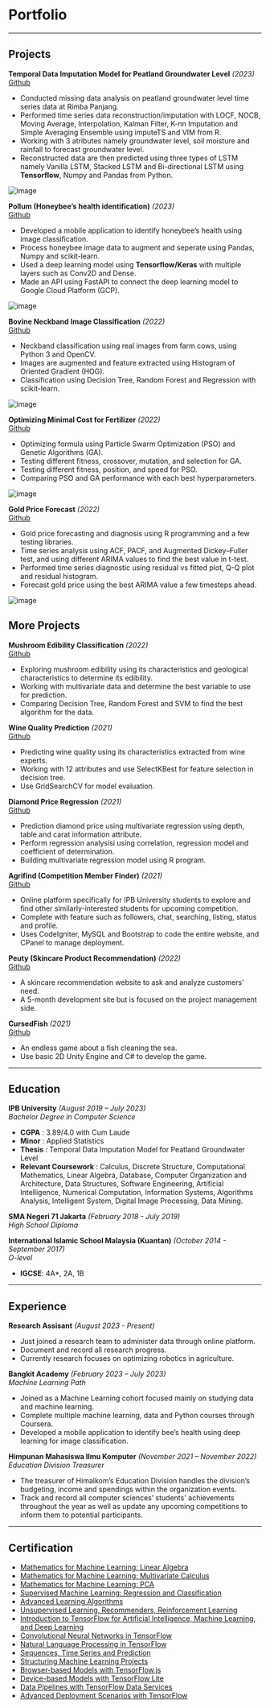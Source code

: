 # Portfolio
---  
## Projects
**Temporal Data Imputation Model for Peatland Groundwater Level** _(2023)_  
[Github](https://github.com/akim-pi/peatland-reconstruction)
- Conducted missing data analysis on peatland groundwater level time series data at Rimba Panjang.
- Performed time series data reconstruction/imputation with LOCF, NOCB, Moving Average, Interpolation, Kalman Filter, K-nn Imputation and Simple Averaging Ensemble using imputeTS and VIM from R.
- Working with 3 atributes namely groundwater level, soil moisture and rainfall to forecast groundwater level.
- Reconstructed data are then predicted using three types of LSTM namely Vanilla LSTM, Stacked LSTM and Bi-directional LSTM using **Tensorflow**, Numpy and Pandas from Python.

![image](/assets/peatland.png)

**Pollum (Honeybee’s health identification)** _(2023)_  
[Github](https://github.com/akim-pi/pollum)
- Developed a mobile application to identify honeybee’s health using image classification.
- Process honeybee image data to augment and seperate using Pandas, Numpy and scikit-learn.
- Used a deep learning model using **Tensorflow/Keras** with multiple layers such as Conv2D and Dense.
- Made an API using FastAPI to connect the deep learning model to Google Cloud Platform (GCP).

![image](/assets/pollum.png)

**Bovine Neckband Image Classification** _(2022)_  
[Github](https://github.com/akim-pi/cow-neckband)
- Neckband classification using real images from farm cows, using Python 3 and OpenCV.
- Images are augmented and feature extracted using Histogram of Oriented Gradient (HOG).
- Classification using Decision Tree, Random Forest and Regression with scikit-learn.

![image](/assets/neckband.png)

**Optimizing Minimal Cost for Fertilizer** _(2022)_  
[Github](https://github.com/akim-pi/pso-ga-fertilizer)
- Optimizing formula using Particle Swarm Optimization (PSO) and Genetic Algorithms (GA).
- Testing different fitness, crossover, mutation, and selection for GA.
- Testing different fitness, position, and speed for PSO.
- Comparing PSO and GA performance with each best hyperparameters.

![image](/assets/pso-ga.png)

**Gold Price Forecast** _(2022)_  
[Github](https://github.com/akim-pi/gold-price-forecast)
- Gold price forecasting and diagnosis using R programming and a few testing libraries.
- Time series analysis using ACF, PACF, and Augmented Dickey–Fuller test, and using different ARIMA values to find the best value in t-test.
- Performed time series diagnostic using residual vs fitted plot, Q-Q plot and residual histogram.
- Forecast gold price using the best ARIMA value a few timesteps ahead.

![image](/assets/gold.png)

## More Projects
**Mushroom Edibility Classification** _(2022)_  
[Github](https://github.com/akim-pi/mushroom-classification)
- Exploring mushroom edibility using its characteristics and geological characteristics to determine its edibility.
- Working with multivariate data and determine the best variable to use for prediction.
- Comparing Decision Tree, Random Forest and SVM to find the best algorithm for the data.

**Wine Quality Prediction** _(2021)_  
[Github](https://github.com/akim-pi/wine-classification)
- Predicting wine quality using its characteristics extracted from wine experts.
- Working with 12 attributes and use SelectKBest for feature selection in decision tree.
- Use GridSearchCV for model evaluation.

**Diamond Price Regression** _(2021)_  
[Github](https://github.com/akim-pi/diamond-regression)
- Prediction diamond price using multivariate regression using depth, table and carat information attribute.
- Perform regression analysisi using correlation, regression model and coefficient of determination.
- Building multivariate regression model using R program.

**Agrifind (Competition Member Finder)** _(2021)_  
[Github](https://github.com/akim-pi/agrifind)
- Online platform specifically for IPB University students to explore and find other similarly-interested students for upcoming competition.
- Complete with feature such as followers, chat, searching, listing, status and profile.
- Uses CodeIgniter, MySQL and Bootstrap to code the entire website, and CPanel to manage deployment.

**Peuty (Skincare Product Recommendation)** _(2022)_  
[Github](https://github.com/akim-pi/peauty)
- A skincare recommendation website to ask and analyze customers' need.
- A 5-month development site but is focused on the project management side.

**CursedFish** _(2021)_  
[Github](https://github.com/akim-pi/CursedFish)
- An endless game about a fish cleaning the sea.
- Use basic 2D Unity Engine and C# to develop the game.
  
---  
  
## Education
**IPB University** _(August 2019 – July 2023)_  
_Bachelor Degree in Computer Science_  
- **CGPA** : 3.89/4.0 with Cum Laude
- **Minor** : Applied Statistics
- **Thesis** : Temporal Data Imputation Model for Peatland Groundwater Level
- **Relevant Coursework** : Calculus,  Discrete Structure, Computational Mathematics, Linear Algebra, Database, Computer Organization and Architecture, Data Structures, Software Engineering, Artificial Intelligence, Numerical Computation,  Information Systems, Algorithms Analysis,  Intelligent System, Digital Image Processing, Data Mining.

**SMA Negeri 71 Jakarta** _(February 2018 - July 2019)_  
_High School Diploma_

**International Islamic School Malaysia (Kuantan)** _(October 2014 - September 2017)_  
_O-level_
- **IGCSE**: 4A*, 2A, 1B
  
---  
  
## Experience
**Research Assisant** _(August 2023 - Present)_
- Just joined a research team to administer data through online platform.
- Document and record all research progress.
- Currently research focuses on optimizing robotics in agriculture.

**Bangkit Academy** _(February 2023 – July 2023)_  
_Machine Learning Path_  
- Joined as a Machine Learning cohort focused mainly on studying data and machine learning. 
- Complete multiple machine learning, data and Python courses through Coursera.
- Developed a mobile application to identify bee’s health using deep learning for image classification.

**Himpunan Mahasiswa Ilmu Komputer** _(November 2021 – November 2022)_  
_Education Division Treasurer_  
- The treasurer of Himalkom’s Education Division handles the division’s budgeting, income and spendings within the organization events.
- Track and record all computer sciences’ students' achievements throughout the year as well as update any upcoming competitions to inform them to potential participants.
  
---  
  
## Certification
- [Mathematics for Machine Learning: Linear Algebra](https://www.coursera.org/account/accomplishments/certificate/9ENMNLTG29MA)
- [Mathematics for Machine Learning: Multivariate Calculus](https://www.coursera.org/account/accomplishments/certificate/9954HGY8H4KT)
- [Mathematics for Machine Learning: PCA](https://www.coursera.org/account/accomplishments/certificate/F8DNU8QRPB8Q)
- [Supervised Machine Learning: Regression and Classification](https://www.coursera.org/account/accomplishments/certificate/DR6CZJHKVMXQ)
- [Advanced Learning Algorithms](https://www.coursera.org/account/accomplishments/certificate/V3NUCXSRRTBP)
- [Unsupervised Learning, Recommenders, Reinforcement Learning](https://www.coursera.org/account/accomplishments/certificate/NVKV6KNANMUF)
- [Introduction to TensorFlow for Artificial Intelligence, Machine Learning, and Deep Learning](https://www.coursera.org/account/accomplishments/certificate/QFUUVXTNCTNF)
- [Convolutional Neural Networks in TensorFlow](https://www.coursera.org/account/accomplishments/certificate/7Q559VXKMFFL)
- [Natural Language Processing in TensorFlow](https://www.coursera.org/account/accomplishments/certificate/EFBX2LQMUNDG)
- [Sequences, Time Series and Prediction](https://www.coursera.org/account/accomplishments/certificate/ZPDUHXTWYDE6)
- [Structuring Machine Learning Projects](https://www.coursera.org/account/accomplishments/certificate/ETZGA8K35DTU)
- [Browser-based Models with TensorFlow.js](https://www.coursera.org/account/accomplishments/certificate/KVDJU9XYGC99)
- [Device-based Models with TensorFlow Lite](https://www.coursera.org/account/accomplishments/certificate/ABGSYT2XQ88D)
- [Data Pipelines with TensorFlow Data Services](https://www.coursera.org/account/accomplishments/certificate/29FDSUL98PSV)
- [Advanced Deployment Scenarios with TensorFlow](https://www.coursera.org/account/accomplishments/certificate/KK8DP2FULS96)



